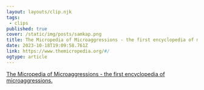 ```yaml
---
layout: layouts/clip.njk 
tags:
 - clips 
published: true 
cover: /static/img/posts/samkap.png 
title: The Micropedia of Microaggressions - the first encyclopedia of microaggressions. 
date: 2023-10-18T19:09:58.761Z 
link: https://www.themicropedia.org/#/ 
ogtype: article 
---
```

[The Micropedia of Microaggressions - the first encyclopedia of microaggressions.](https://www.themicropedia.org/#/) 
